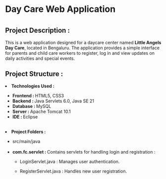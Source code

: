 <h1>Day Care Web Application<h1/>
<h2>Project Description :</h2> 
This is a web application designed for a daycare center named <b>Little Angels Day Care</b>, located in Bengaluru. The application provides a simple interface for parents and child care workers to register, log in and view updates on daily activities and special events. <br>
<h2>Project Structure :</h2>
<li><b>Technologies Used :</b></li> 
<ul><li><b>Frontend : </b>HTML5, CSS3</li>
<li><b>Backend : </b>Java Servlets 6.0, Java SE 21</li>
  <li><b>Database : </b>MySQL</li>
  <li><b>Server : </b>Apache Tomcat 10.1</li>
  <li><b>IDE : </b>Eclipse</li>
</ul> <br>
<li><b>Project Folders :</b></li>
<ul><li>src/main/java</li><br>
  <li><b>com.fc.servlet : </b>Contains servlets for handling login and registration : </li>
   <ul><li>LoginServlet.java : Manages user authentication.</li>
    </ul>
    <ul><li>RegisterServlet.java : Handles new user registration.</li>
    </ul>
</ul>
